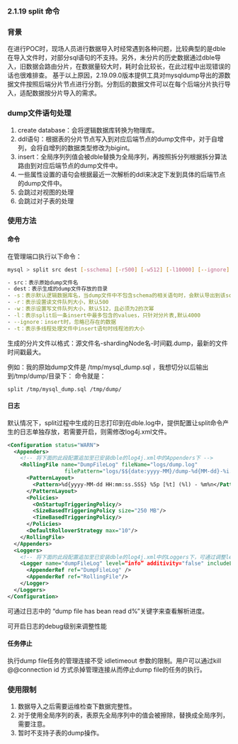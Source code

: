 ### 2.1.19  split 命令

### 背景
在进行POC时，现场人员进行数据导入时经常遇到各种问题，比较典型的是dble在导入文件时，对部分sql语句的不支持。另外，未分片的历史数据通过dble导入，旧数据会路由分片，在数据量较大时，耗时会比较长，在此过程中出现错误的话也很难排查。
基于以上原因，2.19.09.0版本提供工具对mysqldump导出的源数据文件按照后端分片节点进行分割。分割后的数据文件可以在每个后端分片执行导入，适配数据按分片导入的需求。

### dump文件语句处理
1. create database：会将逻辑数据库转换为物理库。
2. ddl语句：根据表的分片节点写入到对应后端节点的dump文件中，对于自增列，会将自增列的数据类型修改为bigint。
3. insert：全局序列列值会被dble替换为全局序列，再按照拆分列根据拆分算法路由到对应后端节点的dump文件中。
4. 一些属性设置的语句会根据最近一次解析的ddl来决定下发到具体的后端节点的dump文件中。
5. 会跳过对视图的处理
6. 会跳过对子表的处理

### 使用方法

#### 命令
在管理端口执行以下命令：
```bash
mysql > split src dest [-sschema] [-r500] [-w512] [-l10000] [--ignore] [-t2]

- src：表示原始dump文件名
- dest：表示生成的dump文件存放的目录
- -s：表示默认逻辑数据库名，当dump文件中不包含schema的相关语句时，会默认导出到该schema。如：当dump文件中包含schema时，dump文件中的优先级高于-s指定的；若文件中的schema不在配置中，则使用-s指定的schema，若-s指定的schema也不在配置中，则返回报错
- -r：表示设置读文件队列大小，默认500
- -w：表示设置写文件队列大小，默认512，且必须为2的次幂
- -l：表示split后一条insert中最多包含的values，只针对分片表,默认4000
- --ignore：insert时，忽略已存在的数据
- -t：表示多线程处理文件中insert语句时线程池的大小
```
生成的分片文件以格式：源文件名-shardingNode名-时间戳.dump，最新的文件时间戳最大。

例如：我的原始dump文件是 /tmp/mysql_dump.sql ，我想切分以后输出到/tmp/dump/目录下：
命令就是：
```
split /tmp/mysql_dump.sql /tmp/dump/
```

#### 日志

默认情况下，split过程中生成的日志打印到在dble.log中，提供配置让split命令产生的日志单独存放，若需要开启，则需修改log4j.xml文件。

```xml
<Configuration status="WARN">
  <Appenders>
    <!-- 将下面的此段配置追加至已安装dble的log4j.xml中的Appenders下 -->
    <RollingFile name="DumpFileLog" fileName="logs/dump.log"
                  filePattern="logs/$${date:yyyy-MM}/dump-%d{MM-dd}-%i.log.gz">
      <PatternLayout>
        <Pattern>%d{yyyy-MM-dd HH:mm:ss.SSS} %5p [%t] (%l) - %m%n</Pattern>
      </PatternLayout>
      <Policies>
        <OnStartupTriggeringPolicy/>
        <SizeBasedTriggeringPolicy size="250 MB"/>
        <TimeBasedTriggeringPolicy/>
      </Policies>
      <DefaultRolloverStrategy max="10"/>
    </RollingFile>
  </Appenders>
  <Loggers>
    <!-- 将下面的此段配置追加至已安装dble的log4j.xml中的Loggers下，可通过调整level为debug来调整性能 -->
    <Logger name="dumpFileLog" level=“info” additivity="false" includeLocation="false" >
      <AppenderRef ref="DumpFileLog" />
      <AppenderRef ref="RollingFile"/>
    </Logger>
  </Loggers>
</Configuration>
```
可通过日志中的 “dump file has bean read d%”关键字来查看解析进度。

可开启日志的debug级别来调整性能

#### 任务停止

执行dump file任务的管理连接不受 idletimeout 参数的限制。用户可以通过kill @@connection id 方式杀掉管理连接从而停止dump file的任务的执行。

### 使用限制

1. 数据导入之后需要运维检查下数据完整性。
2. 对于使用全局序列的表，表原先全局序列中的值会被擦除，替换成全局序列，需要注意。
3. 暂时不支持子表的dump操作。

